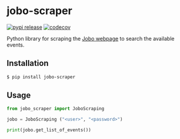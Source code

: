 # jobo-scraper

[![pypi release](https://img.shields.io/pypi/v/jobo-scraper)](https://pypi.org/project/jobo-scraper/)
[![codecov](https://codecov.io/gh/Luis-GA/jobo-scrapper/branch/main/graph/badge.svg?token=GJQ1ZB3RRH)](https://codecov.io/gh/Luis-GA/jobo-scrapper)

Python library for scraping the [Jobo webpage](https://madridcultura-jobo.shop.secutix.com/) to search the available events.

## Installation

```sh
$ pip install jobo-scraper
```

## Usage

```python
from jobo_scraper import JoboScraping

jobo = JoboScraping ("<user>", "<password>")

print(jobo.get_list_of_events())
```